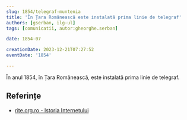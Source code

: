 ```yaml
---
slug: 1854/telegraf-muntenia
title: 'În Țara Românească este instalată prima linie de telegraf'
authors: [gserban, ilg-ul]
tags: [comunicatii, autor:gheorghe.serban]

date: 1854-07

creationDate: 2023-12-21T07:27:52
eventDate: '1854'

---
```


În anul 1854, în Țara Românească, este instalată prima linie de telegraf.

<!-- truncate -->

## Referințe

- [rite.org.ro - Istoria Internetului](https://rite.org.ro/istoria-internetului/)
